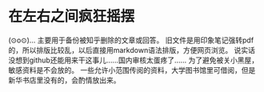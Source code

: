 # 在左右之间疯狂摇摆
(⊙o⊙)…
主要用于备份被知乎删除的文章或回答。
旧文件是用印象笔记强转pdf的，所以排版比较乱，以后直接用markdown语法排版，方便网页浏览。
说实话没想到github还能用来干这事儿……国内审核太蛋疼了……
为了避免被关小黑屋，敏感资料是不会放的。
一些允许小范围传阅的资料，大学图书馆里可借阅，但是新华书店里没有的，会酌情放出来。
